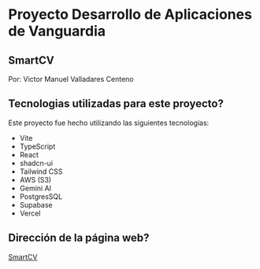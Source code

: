 # Proyecto Desarrollo de Aplicaciones de Vanguardia

## SmartCV

Por: Victor Manuel Valladares Centeno

## Tecnologias utilizadas para este proyecto?

Este proyecto fue hecho utilizando las siguientes tecnologías:

- Vite
- TypeScript
- React
- shadcn-ui
- Tailwind CSS
- AWS (S3)
- Gemini AI
- PostgresSQL
- Supabase
- Vercel

## Dirección de la página web?

[SmartCV](https://smartcv-mvp.vercel.app/)

